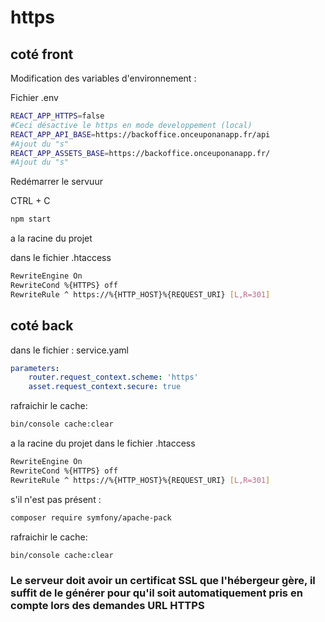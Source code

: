 # https

## coté front

Modification des variables d'environnement :

Fichier .env
```bash
REACT_APP_HTTPS=false
#Ceci désactive le https en mode developpement (local)
REACT_APP_API_BASE=https://backoffice.onceuponanapp.fr/api
#Ajout du "s"
REACT_APP_ASSETS_BASE=https://backoffice.onceuponanapp.fr/
#Ajout du "s"
```

Redémarrer le servuur

CTRL + C

```bash
npm start
```

a la racine du projet

dans le fichier .htaccess

```bash
RewriteEngine On
RewriteCond %{HTTPS} off
RewriteRule ^ https://%{HTTP_HOST}%{REQUEST_URI} [L,R=301]
```

## coté back

dans le fichier :  service.yaml

```yaml
parameters:
    router.request_context.scheme: 'https'
    asset.request_context.secure: true
```

rafraichir le cache:

```bash
bin/console cache:clear
```

a la racine du projet dans le fichier .htaccess

```bash
RewriteEngine On
RewriteCond %{HTTPS} off
RewriteRule ^ https://%{HTTP_HOST}%{REQUEST_URI} [L,R=301]
```

s'il n'est pas présent :

```bash
composer require symfony/apache-pack
```

rafraichir le cache:

```bash
bin/console cache:clear
```

### Le serveur doit avoir un certificat SSL que l'hébergeur gère, il suffit de le générer pour qu'il soit automatiquement pris en compte lors des demandes URL HTTPS